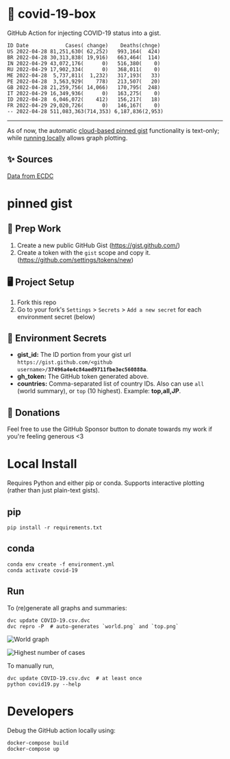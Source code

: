 # 🏥 covid-19-box

GitHub Action for injecting COVID-19 status into a gist.

```
ID Date            Cases( change)    Deaths(chnge)
US 2022-04-28 81,251,630( 62,252)   993,164(  424)
BR 2022-04-28 30,313,838( 19,916)   663,464(  114)
IN 2022-04-29 43,072,176(      0)   516,380(    0)
RU 2022-04-29 17,902,334(      0)   368,011(    0)
ME 2022-04-28  5,737,811(  1,232)   317,193(   33)
PE 2022-04-28  3,563,929(    778)   213,507(   20)
GB 2022-04-28 21,259,756( 14,066)   170,795(  248)
IT 2022-04-29 16,349,936(      0)   163,275(    0)
ID 2022-04-28  6,046,072(    412)   156,217(   18)
FR 2022-04-29 29,020,726(      0)   146,167(    0)
-- 2022-04-28 511,083,363(714,353) 6,187,836(2,953)
```

---

As of now, the automatic [cloud-based pinned gist](#pinned-gist) functionality is text-only;
while [running locally](#local-install) allows graph plotting.

## ✨ Sources

[Data from ECDC](https://www.ecdc.europa.eu/en/publications-data/download-todays-data-geographic-distribution-covid-19-cases-worldwide)

# pinned gist

## 🎒 Prep Work
1. Create a new public GitHub Gist (https://gist.github.com/)
1. Create a token with the `gist` scope and copy it. (https://github.com/settings/tokens/new)

## 🖥 Project Setup
1. Fork this repo
1. Go to your fork's `Settings` > `Secrets` > `Add a new secret` for each environment secret (below)

## 🤫 Environment Secrets
- **gist_id:** The ID portion from your gist url `https://gist.github.com/<github username>/`**`37496a4e4c84aed9711fbe3ec560888a`**.
- **gh_token:** The GitHub token generated above.
- **countries:** Comma-separated list of country IDs. Also can use `all` (world summary), or `top` (10 highest). Example: **top,all,JP**.

## 💸 Donations

Feel free to use the GitHub Sponsor button to donate towards my work if you're feeling generous <3

# Local Install

Requires Python and either pip or conda. Supports interactive plotting (rather than just plain-text gists).

## pip

```
pip install -r requirements.txt
```

## conda

```
conda env create -f environment.yml
conda activate covid-19
```

## Run

To (re)generate all graphs and summaries:

```
dvc update COVID-19.csv.dvc
dvc repro -P  # auto-generates `world.png` and `top.png`
```

![World graph](world.png)

![Highest number of cases](top.png)

To manually run,

```
dvc update COVID-19.csv.dvc  # at least once
python covid19.py --help
```

# Developers

Debug the GitHub action locally using:

```
docker-compose build
docker-compose up
```
